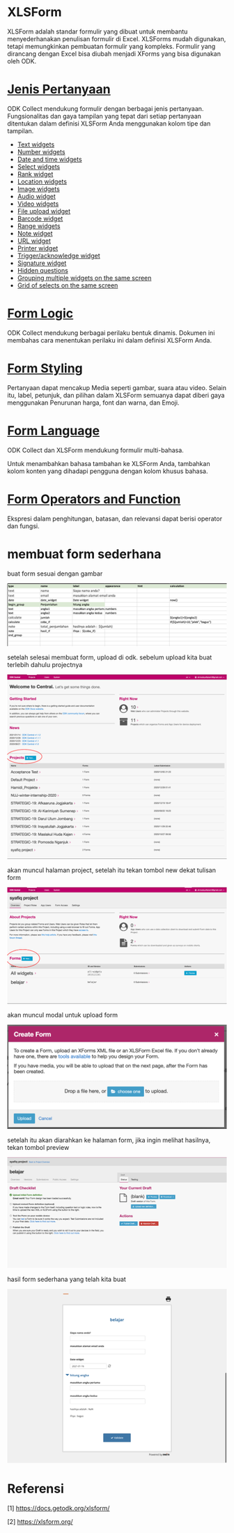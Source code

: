 # XLSForm

XLSForm adalah standar formulir yang dibuat untuk membantu menyederhanakan penulisan formulir di Excel. XLSForms mudah digunakan, tetapi memungkinkan pembuatan formulir yang kompleks. Formulir yang dirancang dengan Excel bisa diubah menjadi XForms yang bisa digunakan oleh ODK.

# [Jenis Pertanyaan](https://docs.getodk.org/form-question-types/)

ODK Collect mendukung formulir dengan berbagai jenis pertanyaan. Fungsionalitas dan gaya tampilan yang tepat dari setiap pertanyaan ditentukan dalam definisi XLSForm Anda menggunakan kolom tipe dan tampilan.

* [Text widgets](https://docs.getodk.org/form-question-types/#text-widgets)
* [Number widgets](https://docs.getodk.org/form-question-types/#number-widgets)
* [Date and time widgets](https://docs.getodk.org/form-question-types/#date-and-time-widgets)
* [Select widgets](https://docs.getodk.org/form-question-types/#select-widgets)
* [Rank widget](https://docs.getodk.org/form-question-types/#rank-widget)
* [Location widgets](https://docs.getodk.org/form-question-types/#location-widgets)
* [Image widgets](https://docs.getodk.org/form-question-types/#image-widgets)
* [Audio widget](https://docs.getodk.org/form-question-types/#audio-widget)
* [Video widgets](https://docs.getodk.org/form-question-types/#video-widgets)
* [File upload widget](https://docs.getodk.org/form-question-types/#file-upload-widget)
* [Barcode widget](https://docs.getodk.org/form-question-types/#barcode-widget)
* [Range widgets](https://docs.getodk.org/form-question-types/#range-widgets)
* [Note widget](https://docs.getodk.org/form-question-types/#note-widget)
* [URL widget](https://docs.getodk.org/form-question-types/#url-widget)
* [Printer widget](https://docs.getodk.org/form-question-types/#printer-widget)
* [Trigger/acknowledge widget](https://docs.getodk.org/form-question-types/#trigger-acknowledge-widget)
* [Signature widget](https://docs.getodk.org/form-question-types/#signature-widget)
* [Hidden questions](https://docs.getodk.org/form-question-types/#hidden-questions)
* [Grouping multiple widgets on the same screen](https://docs.getodk.org/form-question-types/#grouping-multiple-widgets-on-the-same-screen)
* [Grid of selects on the same screen](https://docs.getodk.org/form-question-types/#grid-of-selects-on-the-same-screen)

# [Form Logic](https://docs.getodk.org/form-logic/)

ODK Collect mendukung berbagai perilaku bentuk dinamis. Dokumen ini membahas cara menentukan perilaku ini dalam definisi XLSForm Anda.

# [Form Styling](https://docs.getodk.org/form-styling/)

Pertanyaan dapat mencakup Media seperti gambar, suara atau video. Selain itu, label, petunjuk, dan pilihan dalam XLSForm semuanya dapat diberi gaya menggunakan Penurunan harga, font dan warna, dan Emoji.

# [Form Language](https://docs.getodk.org/form-language/)

ODK Collect dan XLSForm mendukung formulir multi-bahasa.

Untuk menambahkan bahasa tambahan ke XLSForm Anda, tambahkan kolom konten yang dihadapi pengguna dengan kolom khusus bahasa.

# [Form Operators and Function](https://docs.getodk.org/form-operators-functions/)

 Ekspresi dalam penghitungan, batasan, dan relevansi dapat berisi operator dan fungsi.

# membuat form sederhana

buat form sesuai dengan gambar

![Form Sederhana](./img/xlsform-tutorial1.png)

setelah selesai membuat form, upload di odk. sebelum upload kita buat terlebih dahulu projectnya

![buat project baru](./img/buat_project.png)

akan muncul halaman project, setelah itu tekan tombol new dekat tulisan form

![buat form baru](./img/buat_form_baru.png)

akan muncul modal untuk upload form

![modal upload form](./img/upload_form.png)

setelah itu akan diarahkan ke halaman form, jika ingin melihat hasilnya, tekan tombol preview

![halaman form](./img/halaman_form.png)

hasil form sederhana yang telah kita buat

![hasil form](./img/hasil_form.png)



# Referensi
<a id="1">[1]</a> https://docs.getodk.org/xlsform/

<a id="2">[2]</a> https://xlsform.org/
